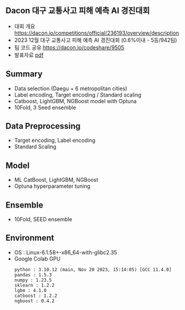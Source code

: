 ## Dacon 대구 교통사고 피해 예측 AI 경진대회

- 대회 개요 https://dacon.io/competitions/official/236193/overview/description
- 2023 12월 대구 교통사고 피해 예측 AI 경진대회 (0.6%이내 - 5등/942팀)
- 팀 코드 공유 https://dacon.io/codeshare/9505 
- 발표자료 [pdf](https://github.com/piabona/DG-traffic-accident-prediction/blob/e741e3a3d88d430936bdae88fbcf18f2588a7c62/docs/%E1%84%83%E1%85%A2%E1%84%80%E1%85%AE%20%E1%84%80%E1%85%AD%E1%84%90%E1%85%A9%E1%86%BC%E1%84%89%E1%85%A1%E1%84%80%E1%85%A9%20%E1%84%91%E1%85%B5%E1%84%92%E1%85%A2%20%E1%84%8B%E1%85%A8%E1%84%8E%E1%85%B3%E1%86%A8%20AI%20%E1%84%80%E1%85%A7%E1%86%BC%E1%84%8C%E1%85%B5%E1%86%AB%E1%84%83%E1%85%A2%E1%84%92%E1%85%AC_%E1%84%89%E1%85%A1%E1%86%B7%E1%84%8E%E1%85%A9%E1%86%BC%E1%84%89%E1%85%A1.pdf)

## Summary
- Data selection (Daegu + 6 metropolitan cities)
- Label encoding, Target encoding / Standard scaling
- Catboost, LightGBM, NGBoost model with Optuna
- 10Fold, 3 Seed ensemble

## Data Preprocessing 
- Target encoding, Label encoding 
- Standard Scaling 

## Model 
- ML CatBoost, LightGBM, NGBoost
- Optuna hyperparameter tuning

## Ensemble 
- 10Fold, SEED ensemble

## Environment
- OS : Linux-6.1.58+-x86_64-with-glibc2.35
- Google Colab GPU
  ```
  python : 3.10.12 (main, Nov 20 2023, 15:14:05) [GCC 11.4.0]
  pandas : 1.5.3
  numpy : 1.23.5
  sklearn : 1.2.2
  lgbm : 4.1.0
  catboost : 1.2.2
  ngboost : 0.4.2
  ```
